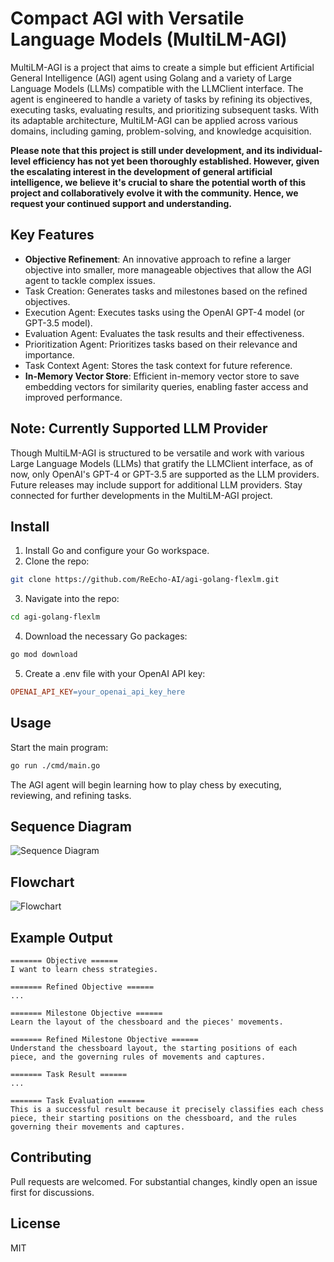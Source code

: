 
# Compact AGI with Versatile Language Models (MultiLM-AGI)

MultiLM-AGI is a project that aims to create a simple but efficient Artificial General Intelligence (AGI) agent using Golang and a variety of Large Language Models (LLMs) compatible with the LLMClient interface. The agent is engineered to handle a variety of tasks by refining its objectives, executing tasks, evaluating results, and prioritizing subsequent tasks. With its adaptable architecture, MultiLM-AGI can be applied across various domains, including gaming, problem-solving, and knowledge acquisition.

**Please note that this project is still under development, and its individual-level efficiency has not yet been thoroughly established. However, given the escalating interest in the development of general artificial intelligence, we believe it's crucial to share the potential worth of this project and collaboratively evolve it with the community. Hence, we request your continued support and understanding.**

## Key Features

- **Objective Refinement**: An innovative approach to refine a larger objective into smaller, more manageable objectives that allow the AGI agent to tackle complex issues.
- Task Creation: Generates tasks and milestones based on the refined objectives.
- Execution Agent: Executes tasks using the OpenAI GPT-4 model (or GPT-3.5 model).
- Evaluation Agent: Evaluates the task results and their effectiveness.
- Prioritization Agent: Prioritizes tasks based on their relevance and importance.
- Task Context Agent: Stores the task context for future reference.
- **In-Memory Vector Store**: Efficient in-memory vector store to save embedding vectors for similarity queries, enabling faster access and improved performance.

## Note: Currently Supported LLM Provider

Though MultiLM-AGI is structured to be versatile and work with various Large Language Models (LLMs) that gratify the LLMClient interface, as of now, only OpenAI's GPT-4 or GPT-3.5 are supported as the LLM providers. Future releases may include support for additional LLM providers. Stay connected for further developments in the MultiLM-AGI project.

## Install
1. Install Go and configure your Go workspace.
2. Clone the repo:

```bash
git clone https://github.com/ReEcho-AI/agi-golang-flexlm.git
```

3. Navigate into the repo:

```bash
cd agi-golang-flexlm
```

4. Download the necessary Go packages:

```bash
go mod download
```

5. Create a .env file with your OpenAI API key:

```makefile
OPENAI_API_KEY=your_openai_api_key_here
```

## Usage

Start the main program:

```bash
go run ./cmd/main.go
```

The AGI agent will begin learning how to play chess by executing, reviewing, and refining tasks.

## Sequence Diagram

![Sequence Diagram](./img/agi-golang-flexlm-sequence-diagram.svg)

## Flowchart

![Flowchart](./img/agi-golang-flexlm-flowchart.svg)

## Example Output

```
======= Objective ======
I want to learn chess strategies.

======= Refined Objective ======
...

======= Milestone Objective ======
Learn the layout of the chessboard and the pieces' movements.

======= Refined Milestone Objective ======
Understand the chessboard layout, the starting positions of each piece, and the governing rules of movements and captures.

======= Task Result ======
...

======= Task Evaluation ======
This is a successful result because it precisely classifies each chess piece, their starting positions on the chessboard, and the rules governing their movements and captures.
```

## Contributing

Pull requests are welcomed. For substantial changes, kindly open an issue first for discussions.

## License

MIT
